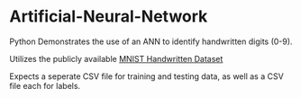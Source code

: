 # Artificial-Neural-Network
Python
Demonstrates the use of an ANN to identify handwritten digits (0-9).

Utilizes the publicly available [MNIST Handwritten Dataset](https://en.wikipedia.org/wiki/MNIST_database)

Expects a seperate CSV file for training and testing data, as well as a CSV file each for labels.
